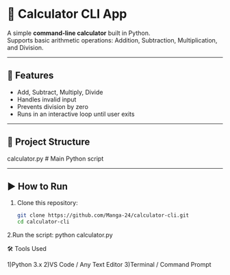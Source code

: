 # 🧮 Calculator CLI App

A simple **command-line calculator** built in Python.  
Supports basic arithmetic operations: Addition, Subtraction, Multiplication, and Division.  

---

## 🚀 Features
- Add, Subtract, Multiply, Divide
- Handles invalid input
- Prevents division by zero
- Runs in an interactive loop until user exits

---

## 📂 Project Structure
calculator.py # Main Python script

---

## ▶️ How to Run
1. Clone this repository:
   ```bash
   git clone https://github.com/Manga-24/calculator-cli.git
   cd calculator-cli
2.Run the script:
python calculator.py

🛠️ Tools Used

1)Python 3.x
2)VS Code / Any Text Editor
3)Terminal / Command Prompt
